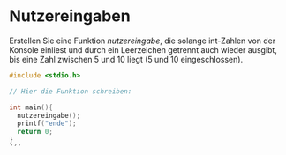 # Nutzereingaben

Erstellen Sie eine Funktion *nutzereingabe*, die solange int-Zahlen von der Konsole einliest und 
durch ein Leerzeichen getrennt auch wieder ausgibt, bis eine Zahl zwischen 5 und 10 liegt (5 und 10 eingeschlossen).

```cpp
#include <stdio.h>

// Hier die Funktion schreiben:

int main(){
  nutzereingabe();
  printf("ende");
  return 0;
}
´´´